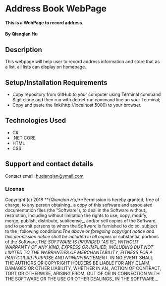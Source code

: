 # Address Book WebPage

#### This is a WebPage to record address.

#### By Qianqian Hu

## Description

This webpage will help user to record address information and store that as a list, all lists can display on homepage.

## Setup/Installation Requirements

* Copy repository from GitHub to your computer using Terminal command $ git clone and then run with dotnet run command line on your Terminal;
* Copy and paste the link(http://localhost:5000) to your browser.


## Technologies Used

* C#
* .NET CORE
* HTML
* CSS

## Support and contact details

Contact email: huqianqian@ymail.com

### License

Copyright (c) 2018 **_{Qianqian Hu}_**Permission is hereby granted, free of charge, to any person obtaining_
a copy of this software and associated documentation files (the "Software"), to deal in the Software without_
restriction, including without limitation the rights to use, copy, modify, merge, publish, distribute, sublicense,_
and/or sell copies of the Software, and to permit persons to whom the Software is furnished to do so, subject to the_
following conditions:_The above or foregoing copyright notice and this permission notice shall be included in all copies_
or substantial portions of the Software.__THE SOFTWARE IS PROVIDED "AS IS", WITHOUT WARRANTY OF ANY KIND, EXPRESS OR IMPLIED,_
INCLUDING BUT NOT LIMITED TO THE WARRANTIES OF MERCHANTABILITY, FITNESS FOR A PARTICULAR PURPOSE AND NONINFRINGEMENT._
IN NO EVENT SHALL THE AUTHORS OR COPYRIGHT HOLDERS BE LIABLE FOR ANY CLAIM, DAMAGES OR OTHER LIABILITY, WHETHER IN AN_
ACTION OF CONTRACT, TORT OR OTHERWISE, ARISING FROM, OUT OF OR IN CONNECTION WITH THE SOFTWARE OR THE USE OR OTHER DEALINGS_
IN THE SOFTWARE._
